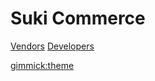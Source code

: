 # Suki Commerce

[Vendors](/vendors/index.md)
[Developers](/api/index.md)

[gimmick:theme](bootstrap)
